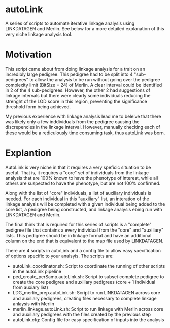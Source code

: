 # autoLink
A series of scripts to automate iterative linkage analysis using LINKDATAGEN and Merlin. See below for a more detailed explanation of this very niche linkage analysis tool.

# Motivation
This script came about from doing linkage analysis for a trait on an incredibly large pedigree. This pedigree had to be split into 4 "sub-pedigrees" to allow the analysis to be run without going over the pedigree complexity limit (BitSize = 24) of Merlin. A clear interval could be identified in 2 of the 4 sub-pedigrees. However, the other 2 had suggestions of linkage intervals but there were clearly some individuals reducing the strenght of the LOD score in this region, preventing the significance threshold form being achieved.

My previous experience with linkage analysis lead me to beleive that there was likely only a few inddividuals from the pedigree causing the discrepencies in the linkage interval. However, manually checking each of these would be a rediculously time consuming task, thus autoLink was born.

# Explantion
AutoLink is very niche in that it requires a very speficic situation to be useful. That is, it requires a "core" set of individuals from the linkage analysis that are 100% known to have the phenotype of interest, while all others are suspected to have the phenotype, but are not 100% confirmed.

Along with the list of "core" individuals, a list of auxiliary individuals is needed. For each individual in this "auxiliary" list, an interation of the linkage analysis will be completed with a given individual being added to the core list, a pedigree being constructed, and linkage analysis ebing run with LINKDATAGEN and Merlin.

The final think that is required for this series of scripts is a "complete" pedigree file that contains a every individual from the "core" and "auxiliary" lists. This pedigree should be in linkage format and have an additional column on the end that is equivalent to the map file used by LINKDATAGEN.

There are 4 scripts in autoLink and a config file to allow easy specification of options specific to your analsyis.
The scripts are:
- autoLink_coordinator.sh: Script to coordinate the running of other scripts in the autoLink pipeline
- ped_create_perSamp.autoLink.sh: Script to subset complete pedigree to create the core pedigree and auxiliary pedigrees (core + 1 individual from auxiary list)
- LDG_merlin_prep.autoLink.sh: Script to run LINKDATAGEN across core and auxiliary pedigrees, creating files necessary to complete linkage anlaysis with Merlin
- merlin_linkage.autoLink.sh: Script to run linkage with Merlin across core and auxiliary pedigrees with the files created by the previous step
- autoLink.cfg: Config file for easy specification of inputs into the analysis
